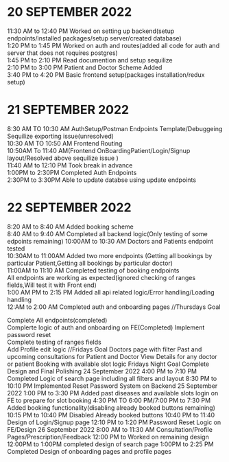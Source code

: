 # 20 SEPTEMBER 2022  
11:30 AM to 12:40 PM Worked on setting up backend(setup endpoints/installed packages/setup server/created database)  
1:20 PM to 1:45 PM Worked on auth and routes(added all code for auth and server that does not requires postgres)  
1:45 PM to 2:10 PM Read documention and setup sequilize  
2:10 PM to 3:00 PM Patient and Doctor Scheme Added  
3:40 PM to 4:20 PM Basic frontend setup(packages installation/redux setup)  
# 21 SEPTEMBER 2022  
8:30 AM TO 10:30 AM AuthSetup/Postman Endpoints Template/Debuggeing Sequilize exporting issue(unresolved)  
10:30 AM TO 10:50 AM Frontend Routing  
10:50AM To 11:40 AM(Frontend OnBoardingPatient/Login/Signup layout/Resolved above sequilize issue )  
11:40 AM to 12:10 PM Took break in advance  
1:00PM to 2:30PM Completed Auth Endpoints  
2:30PM to 3:30PM Able to update databse using update endpoints  
# 22 SEPTEMBER 2022
8:20 AM to 8:40 AM Added booking scheme  
8:40 AM to 9:40 AM Completed all backend logic(Only testing of some edpoints remaining) 
10:00AM to 10:30 AM Doctors and Patients endpoint tested  
10:30AM to 11:00AM Added two more endpoints  (Getting all bookings by particular Patient,Getting all bookings by particular doctor)  
11:00AM to 11:10 AM Completed testing of booking endpoints  
All endpoints are working as expected(ignored checking of ranges fields,Will test it with Front end)  
1:00 AM PM to 2:15 PM Added all api related logic/Error handling/Loading handling  
12:AM to 2:00 AM Completed auth and onboarding pages
//Thursdays Goal

Complete All endpoints(completed)  
Complerte logic of auth and onboarding on FE(Completed)
Implement password reset  
Complete testing of ranges fields  
Add Profile edit logic
//Fridays Goal
Doctors page with filter
Past and upcoming consultations for Patient and Doctor
View Details for any doctor or patient
Booking with available slot logic
Fridays Night Goal
Complete Design and Final Polishing
24 September 2022
4:00 PM to 7:10 PM Completed Logic of search page including all filters and layout
8:30 PM to 10:10 PM Implemented Reset Password System on Backend
25 September 2022
1:00 PM to 3:30 PM Added past diseases and available slots login on FE to prepare for slot booking
4:30 PM TO 6:00 PM/7:00 PM to 7:30 PM Added booking functionality(disabling already booked buttons remaining)
10:15 PM to 10:40 PM Disabled Already booked buttons 
10:40 PM to 11:40 Design of Login/Signup page
12:10 PM to 1:20 PM Password Reset Logic on FE/Design 
26 September 2022
8:00 AM to 11:30 AM Consultation/Profile Pages/Prescription/Feedback
12:00 PM to  Worked on remaining design
  12:00PM to 1:00PM completed design of search page
  1:00PM to 2:25 PM Completed Design of onboarding pages and profile pages